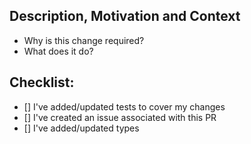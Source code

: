 ## Description, Motivation and Context

- Why is this change required?
- What does it do?

## Checklist:

- [] I've added/updated tests to cover my changes
- [] I've created an issue associated with this PR
- [] I've added/updated types